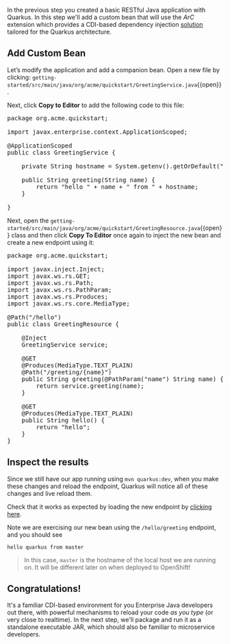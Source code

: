 In the previous step you created a basic RESTful Java application with Quarkus. In this step we'll add a custom bean that will use the _ArC_ extension which provides a CDI-based dependency injection [solution](https://quarkus.io/guides/cdi-reference.html) tailored for the Quarkus architecture.

## Add Custom Bean

Let’s modify the application and add a companion bean. Open a new file by clicking: `getting-started/src/main/java/org/acme/quickstart/GreetingService.java`{{open}}.

Next, click **Copy to Editor** to add the following code to this file:

<pre class="file" data-filename="./getting-started/src/main/java/org/acme/quickstart/GreetingService.java" data-target="replace">
package org.acme.quickstart;

import javax.enterprise.context.ApplicationScoped;

@ApplicationScoped
public class GreetingService {

    private String hostname = System.getenv().getOrDefault("HOSTNAME", "unknown");

    public String greeting(String name) {
        return "hello " + name + " from " + hostname;
    }

}
</pre>

Next, open the `getting-started/src/main/java/org/acme/quickstart/GreetingResource.java`{{open}} class and then click **Copy To Editor** once again to inject the new bean and create a new endpoint using it:

<pre class="file" data-filename="./getting-started/src/main/java/org/acme/quickstart/GreetingResource.java" data-target="replace">
package org.acme.quickstart;

import javax.inject.Inject;
import javax.ws.rs.GET;
import javax.ws.rs.Path;
import javax.ws.rs.PathParam;
import javax.ws.rs.Produces;
import javax.ws.rs.core.MediaType;

@Path("/hello")
public class GreetingResource {

    @Inject
    GreetingService service;

    @GET
    @Produces(MediaType.TEXT_PLAIN)
    @Path("/greeting/{name}")
    public String greeting(@PathParam("name") String name) {
        return service.greeting(name);
    }

    @GET
    @Produces(MediaType.TEXT_PLAIN)
    public String hello() {
        return "hello";
    }
}
</pre>

## Inspect the results

Since we still have our app running using `mvn quarkus:dev`, when you make these changes and reload the endpoint, Quarkus will notice all of these changes and live reload them.

Check that it works as expected by loading the new endpoint by [clicking here](https://[[CLIENT_SUBDOMAIN]]-8080-[[KATACODA_HOST]].environments.katacoda.com/hello/greeting/quarkus).

Note we are exercising our new bean using the `/hello/greeting` endpoint, and you should see

```console
hello quarkus from master
```

> In this case, `master` is the hostname of the local host we are running on. It will be different later on when deployed to OpenShift!

## Congratulations!

It's a familiar CDI-based environment for you Enterprise Java developers out there, with powerful mechanisms to reload your code _as you type_ (or very close to realtime). In the next step, we'll package and run it as a standalone executable JAR, which should also be familiar to microservice developers.
